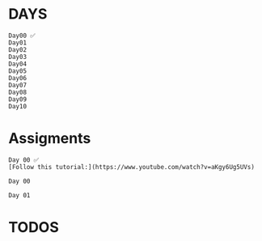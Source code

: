 # DAYS
    Day00 ✅
    Day01
    Day02
    Day03
    Day04
    Day05
    Day06
    Day07
    Day08
    Day09
    Day10

# Assigments
    Day 00 ✅
    [Follow this tutorial:](https://www.youtube.com/watch?v=aKgy6Ug5UVs)

    Day 00

    Day 01

# TODOS
    